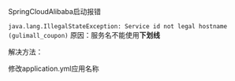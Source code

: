SpringCloudAlibaba启动报错

`java.lang.IllegalStateException: Service id not legal hostname (gulimall_coupon)`
原因：服务名不能使用**下划线**

解决方法：

修改application.yml应用名称
